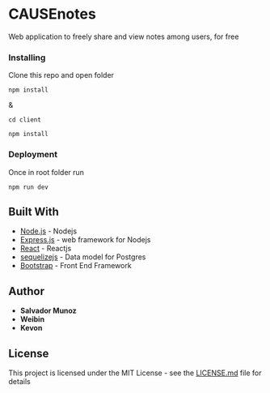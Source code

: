 

# CAUSEnotes

Web application to freely share and view notes among users, for free


### Installing
Clone this repo and open folder

```
npm install
```
&

```
cd client
```
```
npm install
```
### Deployment
Once in root folder 
run
```
npm run dev
```
## Built With

* [Node.js](https://nodejs.org/en/docs/) - Nodejs
* [Express.js](https://nodejs.org/en/docs/) - web framework for Nodejs
* [React](https://pugjs.org/api/getting-started.html) -  Reactjs
* [sequelizejs](http://docs.sequelizejs.com/manual/installation/getting-started.html) - Data model for Postgres
* [Bootstrap](https://getbootstrap.com/) - Front End Framework


## Author

* **Salvador Munoz** 
* **Weibin**
* **Kevon**



## License

This project is licensed under the MIT License - see the [LICENSE.md](LICENSE.md) file for details

